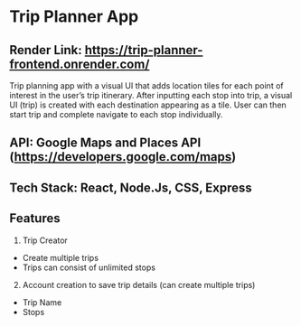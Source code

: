 # Trip Planner App

## Render Link: https://trip-planner-frontend.onrender.com/

Trip planning app with a visual UI that adds location tiles for each point of interest in the user’s trip itinerary. After inputting each stop into trip, a visual UI (trip) is created with each destination appearing as a tile. User can then start trip and complete navigate to each stop individually.

## API: Google Maps and Places API (https://developers.google.com/maps)

## Tech Stack: React, Node.Js, CSS, Express

## Features

1. Trip Creator
  - Create multiple trips
  - Trips can consist of unlimited stops
2. Account creation to save trip details (can create multiple trips)
  - Trip Name
  - Stops
